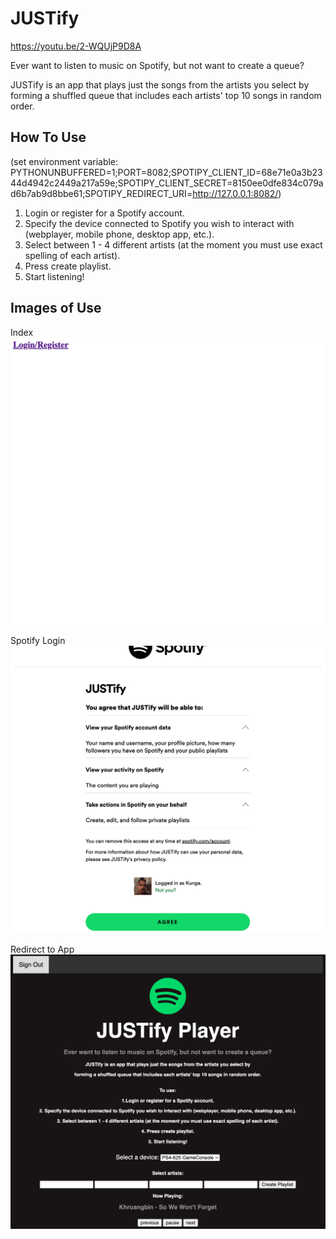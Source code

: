 # JUSTify
https://youtu.be/2-WQUjP9D8A

Ever want to listen to music on Spotify, but not want 
to create a queue?

JUSTify is an app that plays just the songs from the 
artists you select by forming a shuffled queue that 
includes each artists' top 10 songs in random order.

## How To Use
(set environment variable: PYTHONUNBUFFERED=1;PORT=8082;SPOTIPY_CLIENT_ID=68e71e0a3b2344d4942c2449a217a59e;SPOTIPY_CLIENT_SECRET=8150ee0dfe834c079ad6b7ab9d8bbe61;SPOTIPY_REDIRECT_URI=http://127.0.0.1:8082/)
1. Login or register for a Spotify account.
2. Specify the device connected to Spotify you wish
to interact with (webplayer, mobile phone, 
desktop app, etc.).
3. Select between 1 - 4 different artists (at the moment
you must use exact spelling of each artist).
4. Press create playlist.
5. Start listening!

## Images of Use
Index
![Sign into spotify](static/Login.png "Login To Spotify")

Spotify Login
![Spotify page](static/Spotify_Login_page.png "Spotify Sign in")

Redirect to App
![App Redirect](static/App_redirect.png "App Redirect")

